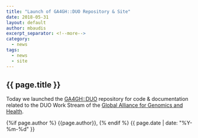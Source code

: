```yaml
---
title: "Launch of GA4GH::DUO Repository & Site"
date: 2018-05-31
layout: default
author: mbaudis
excerpt_separator: <!--more-->
category:
  - news
tags:
  - news
  - site
---
```


<!--   Please edit the title above                                  -->
<!--   Please edit the author above                                 -->
<!--   Please edit the category above if not "news"                -->
<!--   Please add tags                                              -->
<!--   You may replace the "{{ page.title }}" below with your title -->
<!--   Content above "more" will appear in excerpts                 -->

<!-- CONTENT -->

## {{ page.title }}

Today we launched the [GA4GH::DUO](http://github.com/ga4gh-duo/) repository for code & documentation related to the DUO Work Stream of the [Global Alliance for Genomics and Health](http://ga4gh.org).

<!--more-->



<!-- / CONTENT -->

<div class="pagestamp">
{%if page.author %}
  {{page.author}},
{% endif %}
{{ page.date | date: "%Y-%m-%d" }}
</div>

